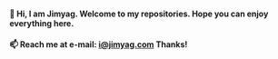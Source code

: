 
<!-- ### I Love <span style="color:red">❤</span> the DeepLearning<span style="color:white">🧠</span> and Computer Vision<span style="color:white">👀</span> -->

####  👋 Hi, I am **Jimyag**. Welcome to my repositories. Hope you can enjoy everything here.</br>

#### 📫 Reach me at e-mail: i@jimyag.com  Thanks!


<!-- <b>
    <image src="https://github-readme-stats.vercel.app/api/top-langs/?username=jimyag&layout=compact&theme=tokyonight&hide=html" width=350></image>
</b>

<br></br>
<b>
   <image src="https://github-profile-trophy.vercel.app/?username=jimyag&theme=dracula" width=700></image>
</b> 
-->
